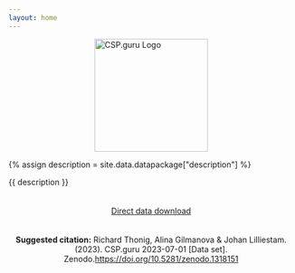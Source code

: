 ```yaml
---
layout: home
---
```


<img style="display: block; margin: 0 auto" width="200" src="./images/logo.png" alt="CSP.guru Logo" align="center">

{% assign description = site.data.datapackage["description"] %}

{{ description }}

<p style="padding: 20px 0; text-align: center;">
    <a class="button green" href="https://zenodo.org/record/8191855/files/repolicy/csp-guru-2023-07.zip?download=1">Direct data download</a>
</p>

<p style="text-align: center;">
<b>Suggested citation:</b> Richard Thonig, Alina Gilmanova & Johan Lilliestam. (2023). CSP.guru 2023-07-01 [Data set]. Zenodo.<a href="https://doi.org/10.5281/zenodo.1318151">https://doi.org/10.5281/zenodo.1318151</a>
